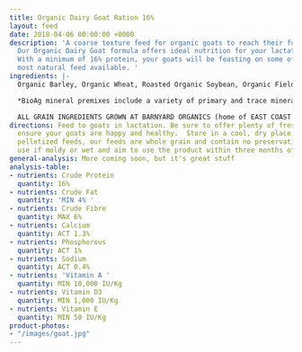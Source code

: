 ```yaml
---
title: Organic Dairy Goat Ration 16%
layout: feed
date: 2018-04-06 00:00:00 +0000
description: 'A coarse texture feed for organic goats to reach their full potential.
  Our Organic Dairy Goat formula offers ideal nutrition for your lactating goats.
  With a minimum of 16% protein, your goats will be feasting on some of the best,
  most natural feed available. '
ingredients: |-
  Organic Barley, Organic Wheat, Roasted Organic Soybean, Organic Field Peas, Organic Oats, Organic Corn, Organic Flax Meal & Bio Ag Goat Mineral Premix*, Dried Seaweed Meal, Redmond Natural Salt.

  *BioAg mineral premixes include a variety of primary and trace minerals and vitamins, from sources such as: limestone; kelp meal; natural trace mineral salt; DL methionine and lysine in the layer mash (amino acids); selenium yeast; probiotics; enzymes; vitamins A, D, and E, plus vitamin B complex in addition to those vitamins in the premix

  ALL GRAIN INGREDIENTS GROWN AT BARNYARD ORGANICS (home of EAST COAST ORGANIC FEED MILL) except corn (source:  Le Moulins des Cèdres, QC), flax (source: Bio Ag’s Canadian-sourced flax) and field peas (source: Alpha Mills, PEI)
directions: Feed to goats in lactation. Be sure to offer plenty of fresh water to
  ensure your goats are happy and healthy.  Store in a cool, dry place. Unlike many
  pelletized feeds, our feeds are whole grain and contain no preservatives.  Do not
  use if moldy or wet and aim to use the product within three months of purchase.
general-analysis: More coming soon, but it's great stuff
analysis-table:
- nutrients: Crude Protein
  quantity: 16%
- nutrients: Crude Fat
  quantity: 'MIN 4% '
- nutrients: Crude Fibre
  quantity: MAX 6%
- nutrients: Calcium
  quantity: ACT 1.3%
- nutrients: Phosphorous
  quantity: ACT 1%
- nutrients: Sodium
  quantity: ACT 0.4%
- nutrients: 'Vitamin A '
  quantity: MIN 10,000 IU/Kg
- nutrients: Vitamin D3
  quantity: MIN 1,000 IU/Kg
- nutrients: Vitamin E
  quantity: MIN 50 IU/Kg
product-photos:
- "/images/goat.jpg"
---
```

